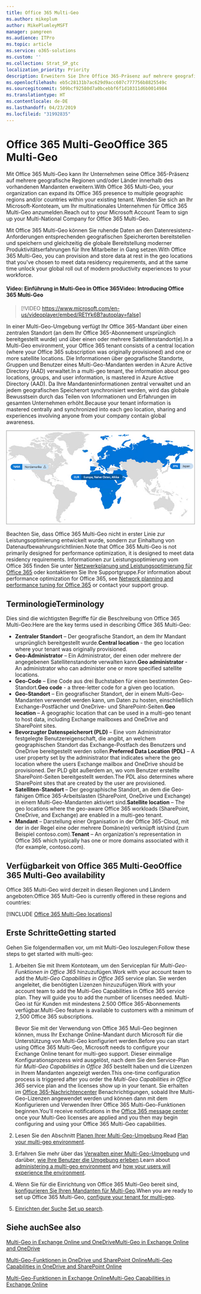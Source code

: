 ```yaml
---
title: Office 365 Multi-Geo
ms.author: mikeplum
author: MikePlumleyMSFT
manager: pamgreen
ms.audience: ITPro
ms.topic: article
ms.service: o365-solutions
ms.custom: ''
ms.collection: Strat_SP_gtc
localization_priority: Priority
description: Erweitern Sie Ihre Office 365-Präsenz auf mehrere geografische Regionen mit Office 365 Multi-Geo.
ms.openlocfilehash: eb5c28131b7ac629d9acc607c777756b8825549c
ms.sourcegitcommit: 509bcf92580d7a0bcebbf6f1d10311d6b0014984
ms.translationtype: HT
ms.contentlocale: de-DE
ms.lasthandoff: 04/23/2019
ms.locfileid: "31992835"
---
```

# <a name="office-365-multi-geo"></a><span data-ttu-id="b371c-103">Office 365 Multi-Geo</span><span class="sxs-lookup"><span data-stu-id="b371c-103">Office 365 Multi-Geo</span></span>

<span data-ttu-id="b371c-104">Mit Office 365 Multi-Geo kann Ihr Unternehmen seine Office 365-Präsenz auf mehrere geografische Regionen und/oder Länder innerhalb des vorhandenen Mandanten erweitern.</span><span class="sxs-lookup"><span data-stu-id="b371c-104">With Office 365 Multi-Geo, your organization can expand its Office 365 presence to multiple geographic regions and/or countries within your existing tenant.</span></span> <span data-ttu-id="b371c-105">Wenden Sie sich an Ihr Microsoft-Kontoteam, um Ihr multinationales Unternehmen für Office 365 Multi-Geo anzumelden.</span><span class="sxs-lookup"><span data-stu-id="b371c-105">Reach out to your Microsoft Account Team to sign up your Multi-National Company for Office 365 Multi-Geo.</span></span>
  
<span data-ttu-id="b371c-106">Mit Office 365 Multi-Geo können Sie ruhende Daten an den Datenresistenz-Anforderungen entsprechenden geografischen Speicherorten bereitstellen und speichern und gleichzeitig die globale Bereitstellung moderner Produktivitätserfahrungen für Ihre Mitarbeiter in Gang setzen.</span><span class="sxs-lookup"><span data-stu-id="b371c-106">With Office 365 Multi-Geo, you can provision and store data at rest in the geo locations that you've chosen to meet data residency requirements, and at the same time unlock your global roll out of modern productivity experiences to your workforce.</span></span>

#### <a name="video-introducing-office-365-multi-geo"></a><span data-ttu-id="b371c-107">Video: Einführung in Multi-Geo in Office 365</span><span class="sxs-lookup"><span data-stu-id="b371c-107">Video: Introducing Office 365 Multi-Geo</span></span>

> [!VIDEO https://www.microsoft.com/en-us/videoplayer/embed/RE1Yk6B?autoplay=false]

<span data-ttu-id="b371c-108">In einer Multi-Geo-Umgebung verfügt Ihr Office 365-Mandant über einen zentralen Standort (an dem Ihr Office 365-Abonnement ursprünglich bereitgestellt wurde) und über einen oder mehrere Satellitenstandort(e).</span><span class="sxs-lookup"><span data-stu-id="b371c-108">In a Multi-Geo environment, your Office 365 tenant consists of a central location (where your Office 365 subscription was originally provisioned) and one or more satellite locations.</span></span> <span data-ttu-id="b371c-109">Die Informationen über geografische Standorte, Gruppen und Benutzer eines Multi-Geo-Mandanten werden in Azure Active Directory (AAD) verwaltet.</span><span class="sxs-lookup"><span data-stu-id="b371c-109">In a multi-geo tenant, the information about geo locations, groups, and user information, is mastered in Azure Active Directory (AAD).</span></span> <span data-ttu-id="b371c-110">Da Ihre Mandanteninformationen zentral verwaltet und an jedem geografischen Speicherort synchronisiert werden, wird das globale Bewusstsein durch das Teilen von Informationen und Erfahrungen im gesamten Unternehmen erhöht.</span><span class="sxs-lookup"><span data-stu-id="b371c-110">Because your tenant information is mastered centrally and synchronized into each geo location, sharing and experiences involving anyone from your company contain global awareness.</span></span>

![Screenshot der Multi-Geo-Zuordnung aus der SharePoint-Admin Center](media/multi-geo-world-map.png)

<span data-ttu-id="b371c-112">Beachten Sie, dass Office 365 Multi-Geo nicht in erster Linie zur Leistungsoptimierung entwickelt wurde, sondern zur Einhaltung von Datenaufbewahrungsrichtlinien.</span><span class="sxs-lookup"><span data-stu-id="b371c-112">Note that Office 365 Multi-Geo is not primarily designed for performance optimization, it is designed to meet data residency requirements.</span></span> <span data-ttu-id="b371c-113">Informationen zur Leistungsoptimierung vom Office 365 finden Sie unter [Netzwerkplanung und Leistungsoptimierung für Office 365](https://support.office.com/article/e5f1228c-da3c-4654-bf16-d163daee8848) oder kontaktieren Sie Ihre Supportgruppe.</span><span class="sxs-lookup"><span data-stu-id="b371c-113">For information about performance optimization for Office 365, see [Network planning and performance tuning for Office 365](https://support.office.com/article/e5f1228c-da3c-4654-bf16-d163daee8848) or contact your support group.</span></span>

## <a name="terminology"></a><span data-ttu-id="b371c-114">Terminologie</span><span class="sxs-lookup"><span data-stu-id="b371c-114">Terminology</span></span>

<span data-ttu-id="b371c-115">Dies sind die wichtigsten Begriffe für die Beschreibung von Office 365 Multi-Geo:</span><span class="sxs-lookup"><span data-stu-id="b371c-115">Here are the key terms used in describing Office 365 Multi-Geo:</span></span>

- <span data-ttu-id="b371c-116">**Zentraler Standort** – Der geografische Standort, an dem Ihr Mandant ursprünglich bereitgestellt wurde.</span><span class="sxs-lookup"><span data-stu-id="b371c-116">**Central location** - the geo location where your tenant was originally provisioned.</span></span>
- <span data-ttu-id="b371c-117">**Geo-Administrator** – Ein Administrator, der einen oder mehrere der angegebenen Satellitenstandorte verwalten kann.</span><span class="sxs-lookup"><span data-stu-id="b371c-117">**Geo administrator** - An administrator who can administer one or more specified satellite locations.</span></span>
- <span data-ttu-id="b371c-118">**Geo-Code** – Eine Code aus drei Buchstaben für einen bestimmten Geo-Standort.</span><span class="sxs-lookup"><span data-stu-id="b371c-118">**Geo code** - a three-letter code for a given geo location.</span></span>
- <span data-ttu-id="b371c-119">**Geo-Standort** – Ein geografischer Standort, der in einem Multi-Geo-Mandanten verwendet werden kann, um Daten zu hosten, einschließlich Exchange-Postfächer und OneDrive- und SharePoint-Seiten.</span><span class="sxs-lookup"><span data-stu-id="b371c-119">**Geo location** – A geographic location that can be used in a multi-geo tenant to host data, including Exchange mailboxes and OneDrive and SharePoint sites.</span></span>
- <span data-ttu-id="b371c-120">**Bevorzugter Datenspeicherort (PLD)** – Eine vom Administrator festgelegte Benutzereigenschaft, die angibt, an welchem geographischen Standort das Exchange-Postfach des Benutzers und OneDrive bereitgestellt werden sollen.</span><span class="sxs-lookup"><span data-stu-id="b371c-120">**Preferred Data Location (PDL)** – A user property set by the administrator that indicates where the geo location where the users Exchange mailbox and OneDrive should be provisioned.</span></span> <span data-ttu-id="b371c-121">Der PLD gibt außerdem an, wo vom Benutzer erstellte SharePoint-Seiten bereitgestellt werden.</span><span class="sxs-lookup"><span data-stu-id="b371c-121">The PDL also determines where SharePoint sites that are created by the user are provisioned.</span></span>
- <span data-ttu-id="b371c-122">**Satelliten-Standort** – Der geographische Standort, an dem die Geo-fähigen Office 365-Arbeitslasten (SharePoint, OneDrive und Exchange) in einem Multi-Geo-Mandanten aktiviert sind.</span><span class="sxs-lookup"><span data-stu-id="b371c-122">**Satellite location** – The geo locations where the geo-aware Office 365 workloads (SharePoint, OneDrive, and Exchange) are enabled in a multi-geo tenant.</span></span>
- <span data-ttu-id="b371c-123">**Mandant** – Darstellung einer Organisation in der Office 365-Cloud, mit der in der Regel eine oder mehrere Domäne(n) verknüpft ist/sind (zum Beispiel contoso.com).</span><span class="sxs-lookup"><span data-stu-id="b371c-123">**Tenant** – An organization's representation in Office 365 which typically has one or more domains associated with it (for example, contoso.com).</span></span>

## <a name="office-365-multi-geo-availability"></a><span data-ttu-id="b371c-124">Verfügbarkeit von Office 365 Multi-Geo</span><span class="sxs-lookup"><span data-stu-id="b371c-124">Office 365 Multi-Geo availability</span></span>

<span data-ttu-id="b371c-125">Office 365 Multi-Geo wird derzeit in diesen Regionen und Ländern angeboten:</span><span class="sxs-lookup"><span data-stu-id="b371c-125">Office 365 Multi-Geo is currently offered in these regions and countries:</span></span>

[!INCLUDE [Office 365 Multi-Geo locations](includes/office-365-multi-geo-locations.md)]

## <a name="getting-started"></a><span data-ttu-id="b371c-126">Erste Schritte</span><span class="sxs-lookup"><span data-stu-id="b371c-126">Getting started</span></span>

<span data-ttu-id="b371c-127">Gehen Sie folgendermaßen vor, um mit Multi-Geo loszulegen:</span><span class="sxs-lookup"><span data-stu-id="b371c-127">Follow these steps to get started with multi-geo:</span></span>

1. <span data-ttu-id="b371c-128">Arbeiten Sie mit Ihrem Kontoteam, um den Serviceplan für _Multi-Geo-Funktionen in Office 365_ hinzuzufügen.</span><span class="sxs-lookup"><span data-stu-id="b371c-128">Work with your account team to add the _Multi-Geo Capabilities in Office 365_ service plan.</span></span> <span data-ttu-id="b371c-129">Sie werden angeleitet, die benötigten Lizenzen hinzuzufügen.</span><span class="sxs-lookup"><span data-stu-id="b371c-129">Work with your account team to add the Multi-Geo Capabilities in Office 365 service plan. They will guide you to add the number of licenses needed.</span></span> <span data-ttu-id="b371c-130">Multi-Geo ist für Kunden mit mindestens 2.500 Office 365-Abonnements verfügbar.</span><span class="sxs-lookup"><span data-stu-id="b371c-130">Multi-Geo feature is available to customers with a minimum of 2,500 Office 365 subscriptions.</span></span>

   <span data-ttu-id="b371c-131">Bevor Sie mit der Verwendung von Office 365 Muli-Geo beginnen können, muss Ihr Exchange Online-Mandant durch Microsoft für die Unterstützung von Multi-Geo konfiguriert werden.</span><span class="sxs-lookup"><span data-stu-id="b371c-131">Before you can start using Office 365 Multi-Geo, Microsoft needs to configure your Exchange Online tenant for multi-geo support.</span></span> <span data-ttu-id="b371c-132">Dieser einmalige Konfigurationsprozess wird ausgelöst, nach dem Sie den Service-Plan für *Multi-Geo Capabilities in Office 365* bestellt haben und die Lizenzen in Ihrem Mandanten angezeigt werden.</span><span class="sxs-lookup"><span data-stu-id="b371c-132">This one-time configuration process is triggered after you order the *Multi-Geo Capabilities in Office 365* service plan and the licenses show up in your tenant.</span></span> <span data-ttu-id="b371c-133">Sie erhalten im [Office 365-Nachrichtencenter](https://support.office.com/article/38FB3333-BFCC-4340-A37B-DEDA509C2093) Benachrichtigungen, sobald Ihre Multi-Geo-Lizenzen angewendet werden und können dann mit dem Konfigurieren und Verwenden Ihrer Office 365 Multi-Geo-Funktionen beginnen.</span><span class="sxs-lookup"><span data-stu-id="b371c-133">You'll receive notifications in the [Office 365 message center](https://support.office.com/article/38FB3333-BFCC-4340-A37B-DEDA509C2093) once your Multi-Geo licenses are applied and you then may begin configuring and using your Office 365 Multi-Geo capabilities.</span></span>

2. <span data-ttu-id="b371c-134">Lesen Sie den Abschnitt [Planen Ihrer Multi-Geo-Umgebung](plan-for-multi-geo.md).</span><span class="sxs-lookup"><span data-stu-id="b371c-134">Read [Plan your multi-geo environment](plan-for-multi-geo.md).</span></span>

3. <span data-ttu-id="b371c-135">Erfahren Sie mehr über das [Verwalten einer Multi-Geo-Umgebung](administering-a-multi-geo-environment.md) und darüber, [wie Ihre Benutzer die Umgebung erleben](multi-geo-user-experience.md).</span><span class="sxs-lookup"><span data-stu-id="b371c-135">Learn about [administering a multi-geo environment](administering-a-multi-geo-environment.md) and [how your users will experience the environment](multi-geo-user-experience.md).</span></span>

4. <span data-ttu-id="b371c-136">Wenn Sie für die Einrichtung von Office 365 Multi-Geo bereit sind, [konfigurieren Sie Ihren Mandanten für Multi-Geo](multi-geo-tenant-configuration.md).</span><span class="sxs-lookup"><span data-stu-id="b371c-136">When you are ready to set up Office 365 Multi-Geo, [configure your tenant for multi-geo](multi-geo-tenant-configuration.md).</span></span>

5. <span data-ttu-id="b371c-137">[Einrichten der Suche](configure-search-for-multi-geo.md).</span><span class="sxs-lookup"><span data-stu-id="b371c-137">[Set up search](configure-search-for-multi-geo.md).</span></span>

## <a name="see-also"></a><span data-ttu-id="b371c-138">Siehe auch</span><span class="sxs-lookup"><span data-stu-id="b371c-138">See also</span></span>

[<span data-ttu-id="b371c-139">Multi-Geo in Exchange Online und OneDrive</span><span class="sxs-lookup"><span data-stu-id="b371c-139">Multi-Geo in Exchange Online and OneDrive</span></span>](https://Aka.ms/GoMultiGeo)

[<span data-ttu-id="b371c-140">Multi-Geo-Funktionen in OneDrive und SharePoint Online</span><span class="sxs-lookup"><span data-stu-id="b371c-140">Multi-Geo Capabilities in OneDrive and SharePoint Online</span></span>](https://docs.microsoft.com/office365/enterprise/multi-geo-capabilities-in-onedrive-and-sharepoint-online-in-office-365)

[<span data-ttu-id="b371c-141">Multi-Geo-Funktionen in Exchange Online</span><span class="sxs-lookup"><span data-stu-id="b371c-141">Multi-Geo Capabilities in Exchange Online</span></span>](https://docs.microsoft.com/office365/enterprise/multi-geo-capabilities-in-exchange-online)
